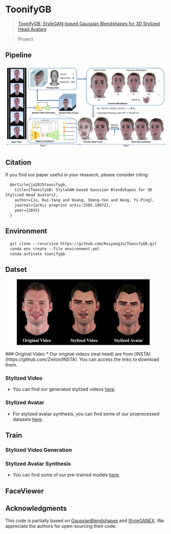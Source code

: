 # ToonifyGB

>[ToonifyGB: StyleGAN-based Gaussian Blendshapes for 3D Stylized Head Avatars](https://arxiv.org/abs/2505.10072)

>Project

## Pipeline
<p align="center">
  <img src="img/pipeline.png" width="1024" title="details">
</p>

## Citation
If you find our paper useful in your research, please consider citing:
```
  @article{ju2025toonifygb,
    title={ToonifyGB: StyleGAN-based Gaussian Blendshapes for 3D Stylized Head Avatars},
    author={Ju, Rui-Yang and Huang, Sheng-Yen and Hung, Yi-Ping},
    journal={arXiv preprint arXiv:2505.10072},
    year={2025}
  }
```

## Environment
```
  git clone --recursive https://github.com/RuiyangJu/ToonifyGB.git
  conda env create --file environment.yml
  conda activate toonifygb
```

## Datset
<p align="left">
  <img src="img/dataset.png" width="480" title="details">
</p>
### Original Video 
* Our original videos (real head) are from [INSTA](https://github.com/Zielon/INSTA). You can access the links to download them.

### Stylized Video
* You can find our generated stylized videos [here](https://1drv.ms/f/c/56c255dd1bb9ae9e/EpfvYbd5LQtDjp0aZAvLD_gBz85KRB5LIPiVF9m0EGPIzA).

### Stylized Avatar
* For stylized avatar synthesis, you can find some of our proprocessed datasets [here](https://1drv.ms/f/c/56c255dd1bb9ae9e/EtL-0jI9YhpOgsJ78yU1lZUB93gNVRQ5mx0edGymGLlIAg).

## Train
### Stylized Video Generation

### Stylized Avatar Synthesis
* You can find some of our pre-trained models [here](https://1drv.ms/f/c/56c255dd1bb9ae9e/Eiji5bsXmmRIocx7saA8RYcBJANLmcWml6j7oTEdD41KPQ).

## FaceViewer


## Acknowledgments
This code is partially based on [GaussianBlendshapes](https://github.com/zjumsj/GaussianBlendshapes) and [StyleGANEX](https://github.com/williamyang1991/StyleGANEX).
We appreciate the authors for open-sourcing their code.





